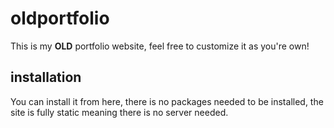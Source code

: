 # oldportfolio
This is my **OLD** portfolio website, feel free to customize it as you're own!

## installation

You can install it from here, there is no packages needed to be installed, the site is fully static meaning there is no server needed.
